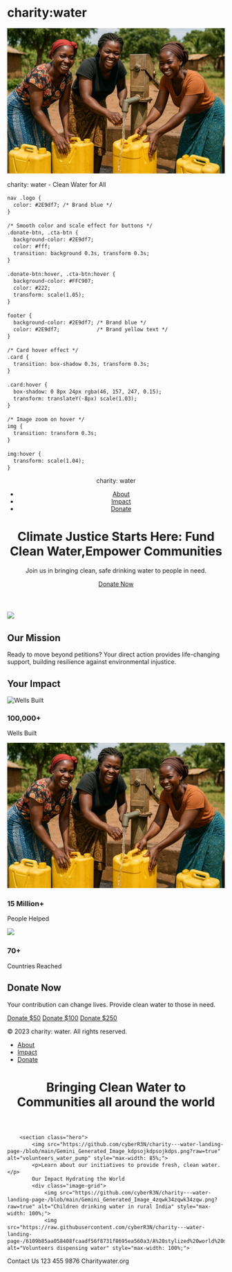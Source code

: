# charity:water

![image alt](https://github.com/cyberR3N/charity---water-landing-page-/blob/main/ChatGPT%20Image%20Jun%201,%202025%20at%2012_26_51%20AM.png?raw=true)

<!DOCTYPE html>
<html lang="en">
<head>

  charity: water - Clean Water for All
  <link rel="stylesheet" href="styles.css">
  
      
  

    
  


    nav .logo {
      color: #2E9df7; /* Brand blue */
    }

    /* Smooth color and scale effect for buttons */
    .donate-btn, .cta-btn {
      background-color: #2E9df7;
      color: #fff;
      transition: background 0.3s, transform 0.3s;
    }

    .donate-btn:hover, .cta-btn:hover {
      background-color: #FFC907;
      color: #222;
      transform: scale(1.05);
    }

    footer {
      background-color: #2E9df7; /* Brand blue */
      color: #2E9df7;            /* Brand yellow text */
    }

    /* Card hover effect */
    .card {
      transition: box-shadow 0.3s, transform 0.3s;
    }

    .card:hover {
      box-shadow: 0 8px 24px rgba(46, 157, 247, 0.15);
      transform: translateY(-8px) scale(1.03);
    }

    /* Image zoom on hover */
    img {
      transition: transform 0.3s;
    }

    img:hover {
      transform: scale(1.04);
    }
  </style>
</head>
<body>
  <header>
    <nav>
      <div class="logo">charity: water</div>
      <ul>
        <li><a href="#about">About</a></li>
        <li><a href="#impact">Impact</a></li>
        <li><a href="#donate" class="donate-btn">Donate</a></li>
      </ul>
    </nav>
    <div class="hero">
      <h1>Climate Justice Starts Here: Fund Clean Water,Empower
Communities</h1>
      <p>Join us in bringing clean, safe drinking water to people in need.</p>
      <a href="#donate" class="cta-btn">Donate Now</a>
    </div>
  </header>

  <section id="about">
    <div class="container">
      <img src="https://github.com/cyberR3N/charity---water-landing-page-/blob/main/Gemini_Generated_Image_tux4nitux4nitux4.png?raw=true"="Happy children in rural India playing in water">
      <div>
        <h2>Our Mission</h2>
        <p>Ready to move beyond petitions? Your direct action provides life-changing support, building resilience against environmental injustice.</p>
      </div>
    </div>
  </section>

  <section id="impact">
    <div class="container">
      <h2>Your Impact</h2>
      <div class="impact-cards">
        <div class="card">
          <img src="https://github.com/cyberR3N/charity---water-landing-page-/blob/main/Gemini_Generated_Image_4zqwk34zqwk34zqw.png" alt="Wells Built">
          <h3>100,000+</h3>
          <p>Wells Built</p>
        </div>
        <div class="card">
          <img src="https://github.com/cyberR3N/charity---water-landing-page-/blob/main/ChatGPT%20Image%20Jun%201,%202025%20at%2012_26_51%20AM.png?raw=true) alt="People Helped">
          <h3>15 Million+</h3>
          <p>People Helped</p>
        </div>
        <div class="card">
          <img src="https://github.com/cyberR3N/charity---water-landing-page-/blob/main/Gemini_Generated_Image_6uuxos6uuxos6uux.png?raw=true alt="Countries Reached">
          <h3>70+</h3>
          <p>Countries Reached</p>
        </div>
      </div>
    </div>
  </section>

  <section id="donate">
    <div class="container">
      <h2>Donate Now</h2>
      <p>Your contribution can change lives. Provide clean water to those in need.</p>
      <a href="https://www.charitywater.org/donate" class="donate-btn">Donate $50</a>
      <a href="https://www.charitywater.org/donate" class="donate-btn">Donate $100</a>
      <a href="https://www.charitywater.org/donate" class="donate-btn">Donate $250</a>
    </div>
  </section>

  <footer>
    <div class="container">
      <p>&copy 2023 charity: water. All rights reserved.</p>
      <ul>
        <li><a href="#about">About</a></li>
        <li><a href="#impact">Impact</a></li>
        <li><a href="#donate">Donate</a></li>
      </ul>
    </div>
  </footer>
</body>
<!DOCTYPE html>
<html lang="en">
<head>
    <meta charset="UTF-8">
    <meta name="viewport" content="width=device-width, initial-scale=1.0">
    <title>Our Water Project</title>
    <link rel="stylesheet" href="style.css"> </head>
<body>
    <header>
        <h1>Bringing Clean Water to Communities all around the world</h1>
    </header>

        <section class="hero">
            <img src="https://github.com/cyberR3N/charity---water-landing-page-/blob/main/Gemini_Generated_Image_kdpsojkdpsojkdps.png?raw=true" alt="volunteers_water_pump" style="max-width: 85%;">
            <p>Learn about our initiatives to provide fresh, clean water.</p>
            Our Impact Hydrating the World
            <div class="image-grid">
                <img src="https://github.com/cyberR3N/charity---water-landing-page-/blob/main/Gemini_Generated_Image_4zqwk34zqwk34zqw.png?raw=true" alt="Children drinking water in rural India" style="max-width: 100%;">
                <img src="https://raw.githubusercontent.com/cyberR3N/charity---water-landing-page-/6109b85aa058408fcaadf56f8731f8695ea560a3/A%20stylized%20world%20map%20using%20three%20main%20colors%2077c907%20(green)%2C%202E9df7%20(blue)%2C%20and%20ffe600%20(yellow)..jpeg" alt="Volunteers dispensing water" style="max-width: 100%;">

</body>
</html></html>
</html> Contact Us 123 455 9876 Charitywater.org
